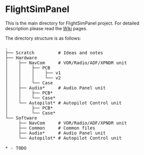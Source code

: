 # FlightSimPanel


This is the main directory for FlightSimPanel project. For detailed description please read the [Wiki](https://github.com/alesskerbinek/FlightSimPanel/wiki) pages.

The directory structure is as follows:
<pre>
.
├── Scratch         # Ideas and notes
├── Hardware
│    ├── NavCom     # VOR/Radio/ADF/XPNDR unit
│    │    ├── PCB
│    │    │    ├── v1
│    │    │    └── v2
│    │    └── Case
│    ├── Audio*     # Audio Panel unit
│    │    ├── PCB*
│    │    └── Case*
│    └── Autopilot* # Autopilot Control unit
│         ├── PCB*
│         └── Case*
└── Software
     ├── NavCom     # VOR/Radio/ADF/XPNDR unit
     ├── Common     # Common files
     ├── Audio*     # Audio Panel unit
     └── Autopilot* # Autopilot Control unit
     
* - TODO
</pre>
